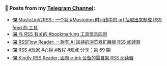 ### 📰 Posts from my [Telegram Channel](https://t.me/s/aboutrss):
<!-- BLOG-POST-LIST:START -->
- [🖼 MastoLink2RSS : 一个将 #Mastodon 时间线中的 url 抽取出来制成 RSS feed 的 工具](https://t.me/aboutrss/1510)
- [🖼 与 RSS 有关的 #bookmarking 工具信息四则](https://t.me/aboutrss/1509)
- [🖼 RSSFlow Reader: 一款有 AI 加持的浏览器扩展版 RSS 阅读器](https://t.me/aboutrss/1508)
- [🖼 RSS #玩家 #心得 #教程 #观点 分享：第 69 期](https://t.me/aboutrss/1507)
- [🖼 Kindly RSS Reader: 面向 e-ink 设备的需自架 RSS 阅读器](https://t.me/aboutrss/1506)
<!-- BLOG-POST-LIST:END -->

<!--
**AboutRSS/AboutRSS** is a ✨ _special_ ✨ repository because its `README.md` (this file) appears on your GitHub profile.

Here are some ideas to get you started:

- 🔭 I’m currently working on ...
- 🌱 I’m currently learning ...
- 👯 I’m looking to collaborate on ...
- 🤔 I’m looking for help with ...
- 💬 Ask me about ...
- 📫 How to reach me: ...
- 😄 Pronouns: ...
- ⚡ Fun fact: ...
-->
